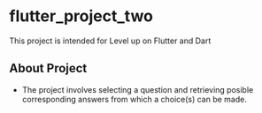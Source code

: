 # flutter_project_two

This project is intended for Level up on Flutter and Dart

## About Project

- The project involves selecting a question and retrieving posible corresponding answers from which a choice(s) can be made.


